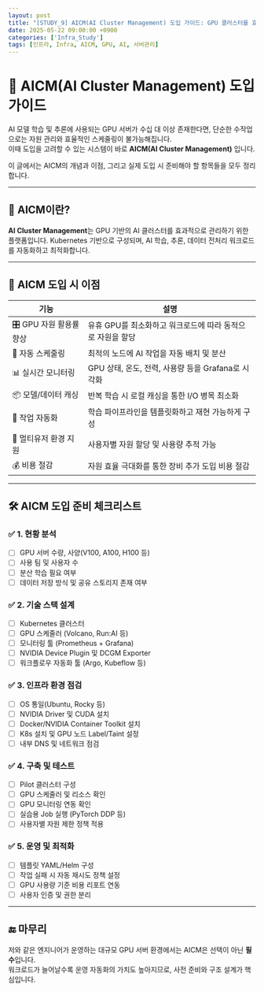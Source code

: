 ```yaml
---
layout: post
title: "[STUDY_9] AICM(AI Cluster Management) 도입 가이드: GPU 클러스터를 효율적으로 관리하는 방법"
date: 2025-05-22 09:00:00 +0900
categories: ['Infra_Study']
tags: [인프라, Infra, AICM, GPU, AI, 서버관리]
---
```


# 🎯 AICM(AI Cluster Management) 도입 가이드

AI 모델 학습 및 추론에 사용되는 GPU 서버가 수십 대 이상 존재한다면, 단순한 수작업으로는 자원 관리와 효율적인 스케줄링이 불가능해집니다.  
이때 도입을 고려할 수 있는 시스템이 바로 **AICM(AI Cluster Management)** 입니다.  

이 글에서는 AICM의 개념과 이점, 그리고 실제 도입 시 준비해야 할 항목들을 모두 정리합니다.

---

## 🧠 AICM이란?

**AI Cluster Management**는 GPU 기반의 AI 클러스터를 효과적으로 관리하기 위한 플랫폼입니다. Kubernetes 기반으로 구성되며, AI 학습, 추론, 데이터 전처리 워크로드를 자동화하고 최적화합니다.

---

## 🚀 AICM 도입 시 이점

| 기능 | 설명 |
|------|------|
| 🎛️ GPU 자원 활용률 향상 | 유휴 GPU를 최소화하고 워크로드에 따라 동적으로 자원을 할당 |
| 🧮 자동 스케줄링 | 최적의 노드에 AI 작업을 자동 배치 및 분산 |
| 📊 실시간 모니터링 | GPU 상태, 온도, 전력, 사용량 등을 Grafana로 시각화 |
| 📦 모델/데이터 캐싱 | 반복 학습 시 로컬 캐싱을 통한 I/O 병목 최소화 |
| 🔁 작업 자동화 | 학습 파이프라인을 템플릿화하고 재현 가능하게 구성 |
| 👥 멀티유저 환경 지원 | 사용자별 자원 할당 및 사용량 추적 가능 |
| 💰 비용 절감 | 자원 효율 극대화를 통한 장비 추가 도입 비용 절감 |

---

## 🛠️ AICM 도입 준비 체크리스트

### ✅ 1. 현황 분석
- [ ] GPU 서버 수량, 사양(V100, A100, H100 등)
- [ ] 사용 팀 및 사용자 수
- [ ] 분산 학습 필요 여부
- [ ] 데이터 저장 방식 및 공유 스토리지 존재 여부

### ✅ 2. 기술 스택 설계
- [ ] Kubernetes 클러스터
- [ ] GPU 스케줄러 (Volcano, Run:AI 등)
- [ ] 모니터링 툴 (Prometheus + Grafana)
- [ ] NVIDIA Device Plugin 및 DCGM Exporter
- [ ] 워크플로우 자동화 툴 (Argo, Kubeflow 등)

### ✅ 3. 인프라 환경 점검
- [ ] OS 통일(Ubuntu, Rocky 등)
- [ ] NVIDIA Driver 및 CUDA 설치
- [ ] Docker/NVIDIA Container Toolkit 설치
- [ ] K8s 설치 및 GPU 노드 Label/Taint 설정
- [ ] 내부 DNS 및 네트워크 점검

### ✅ 4. 구축 및 테스트
- [ ] Pilot 클러스터 구성
- [ ] GPU 스케줄러 및 리소스 확인
- [ ] GPU 모니터링 연동 확인
- [ ] 실습용 Job 실행 (PyTorch DDP 등)
- [ ] 사용자별 자원 제한 정책 적용

### ✅ 5. 운영 및 최적화
- [ ] 템플릿 YAML/Helm 구성
- [ ] 작업 실패 시 자동 재시도 정책 설정
- [ ] GPU 사용량 기준 비용 리포트 연동
- [ ] 사용자 인증 및 권한 분리

---

## 🔚 마무리

저와 같은 엔지니어가 운영하는 대규모 GPU 서버 환경에서는 AICM은 선택이 아닌 **필수**입니다.  
워크로드가 늘어날수록 운영 자동화의 가치도 높아지므로, 사전 준비와 구조 설계가 핵심입니다.


